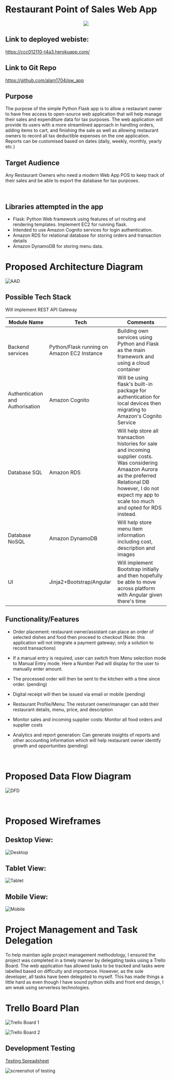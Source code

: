 # Restaurant Point of Sales Web App

<p align="center">
    <img src="docs/logo.png">
</p>

## Link to deployed webiste:

https://ccc012110-t4a3.herokuapp.com/

## Link to Git Repo

https://github.com/alam1704/pw_app

## Purpose

The purpose of the simple Python Flask app is to allow a restaurant owner to have free access to open-source web application that will help manage their sales and expenditure data for tax purposes. The web application will provide its users with a more streamlined approach in handling orders, adding items to cart, and finishing the sale as well as allowing restaurant owners to record all tax deductible expenses on the one application. Reports can be customised based on dates (daily, weekly, monthly, yearly etc.)

## Target Audience

Any Restaurant Owners who need a modern Web App POS to keep track of their sales and be able to export the database for tax purposes.

<br>

## Libraries attempted in the app

- Flask: Python Web framework using features of url routing and rendering templates. Implement EC2 for running flask.
- Intended to use Amazon Cognito services for login authentication.
- Amazon RDS for relational database for storing orders and transaction details
- Amazon DynamoDB for storing menu data. 

# Proposed Architecture Diagram

![AAD](/docs/T4A2_AAD2.drawio.png)

## Possible Tech Stack

Will implement REST API Gateway

| Module Name | Tech | Comments |
| --- | --- | --- |
| Backend services | Python/Flask running on Amazon EC2 Instance |  Building own services using Python and Flask as the main framework and using a cloud container |
| Authentication and Authorisation | Amazon Cognito | Will be using flask's built-in package for authentication for local devices then migrating to Amazon's Cognito Service |
| Database SQL | Amazon RDS | Will help store all transaction histories for sale and incoming supplier costs. Was considering Amaazon Aurora as the preferred Relational DB however, I do not expect my app to scale too much and opted for RDS instead. | 
| Database NoSQL | Amazon DynamoDB | Will help store menu item information including cost, description and images |
| UI | Jinja2+Bootstrap/Angular | Will implement Bootstrap initially and then hopefully be able to move across platform with Angular given there's time |

## Functionality/Features

- Order placement: restaurant owner/assistant can place an order of selected dishes and food then proceed to checkout (Note: this application will not integrate a payment gateway; only a solution to record transactions)

- If a manual entry is required, user can switch from Menu selection mode to Manual Entry mode. Here a Number Pad will display for the user to manually enter amount.

- The processed order will then be sent to the kitchen with a time since order. (pending)

- Digital receipt will then be issued via email or mobile (pending)

- Restaurant Profile/Menu: The resturant owner/manager can add their restaurant details, menu, price, and description

- Monitor sales and incoming supplier costs: Monitor all food orders and supplier costs

- Analytics and report generation: Can generate insights of reports and other accounting information which will help restaurant owner identify growth and opportunities (pending)

<br>

# Proposed Data Flow Diagram

![DFD](/docs/T4A2_dfd.drawio.png)

<br>

# Proposed Wireframes

## Desktop View:

![Desktop](/docs/Desktop.png) 

## Tablet View:

![Tablet](/docs/Tablet.png)

## Mobile View:

![Mobile](/docs/Mobile.png)

# Project Management and Task Delegation

To help maintian agile project management methodology, I ensured the project was completed in a timely manner by delegating tasks using a Trello Board. The web application has allowed tasks to be tracked and tasks were labelled based on difficulty and importance. However, as the sole developer, all tasks have been delegated to myself. This has made things a little hard as even though I have sound python skills and front end design, I am weak using serverless technologies.  

# Trello Board Plan 

![Trello Board 1](/docs/Trello1.png)

![Trello Board 2](/docs/Trello2.png)

## Development Testing

[Testing Spreadsheet](/docs/test.xlsx)

![screenshot of testing](/docs/testing.png)
